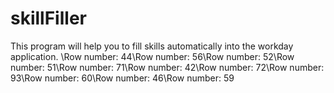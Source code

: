 # skillFiller
This program will help you to fill skills automatically into the workday application.
\Row number: 44\Row number: 56\Row number: 52\Row number: 51\Row number: 71\Row number: 42\Row number: 72\Row number: 93\Row number: 60\Row number: 46\Row number: 59